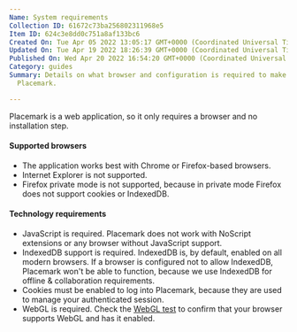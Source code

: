 ```yaml
---
Name: System requirements
Collection ID: 61672c73ba256802311968e5
Item ID: 624c3e8dd0c751a8af133bc6
Created On: Tue Apr 05 2022 13:05:17 GMT+0000 (Coordinated Universal Time)
Updated On: Tue Apr 19 2022 18:26:39 GMT+0000 (Coordinated Universal Time)
Published On: Wed Apr 20 2022 16:54:20 GMT+0000 (Coordinated Universal Time)
Category: guides
Summary: Details on what browser and configuration is required to make maps in
  Placemark.

---
```


Placemark is a web application, so it only requires a browser and no installation step.

#### Supported browsers

* The application works best with Chrome or Firefox-based browsers.
* Internet Explorer is not supported.
* Firefox private mode is not supported, because in private mode Firefox does not support cookies or IndexedDB.

#### Technology requirements

* JavaScript is required. Placemark does not work with NoScript extensions or any browser without JavaScript support.
* IndexedDB support is required. IndexedDB is, by default, enabled on all modern browsers. If a browser is configured not to allow IndexedDB, Placemark won't be able to function, because we use IndexedDB for offline & collaboration requirements.
* Cookies must be enabled to log into Placemark, because they are used to manage your authenticated session.
* WebGL is required. Check the [WebGL test](https://get.webgl.org/) to confirm that your browser supports WebGL and has it enabled.
